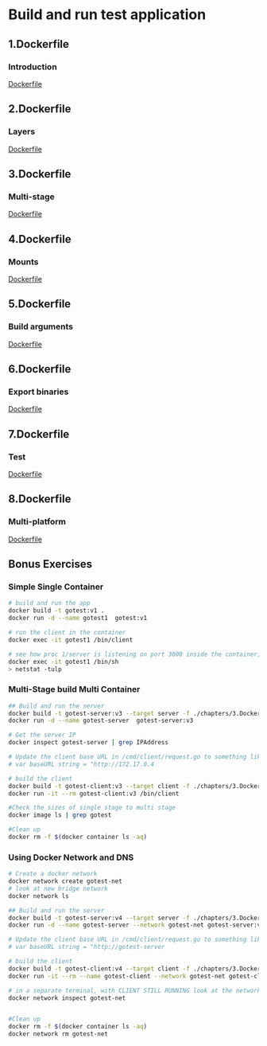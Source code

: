 # Build and run test application

## 1.Dockerfile

### Introduction

[Dockerfile](./chapters/1.Dockerfile)

## 2.Dockerfile

### Layers

[Dockerfile](./chapters/2.Dockerfile)

## 3.Dockerfile

### Multi-stage

[Dockerfile](./chapters/3.Dockerfile)

## 4.Dockerfile

### Mounts

[Dockerfile](./chapters/4.Dockerfile)

## 5.Dockerfile

### Build arguments

[Dockerfile](./chapters/5.Dockerfile)

## 6.Dockerfile

### Export binaries

[Dockerfile](./chapters/6.Dockerfile)

## 7.Dockerfile

### Test

[Dockerfile](./chapters/7.Dockerfile)

## 8.Dockerfile

### Multi-platform

[Dockerfile](./chapters/8.Dockerfile)

## Bonus Exercises

### Simple Single Container

```bash
# build and run the app
docker build -t gotest:v1 .
docker run -d --name gotest1  gotest:v1 

# run the client in the container
docker exec -it gotest1 /bin/client

# see how proc 1/server is listening on port 3000 inside the container, but not exposed outside the container 
docker exec -it gotest1 /bin/sh
> netstat -tulp
```

### Multi-Stage build Multi Container

```bash
## Build and run the server
docker build -t gotest-server:v3 --target server -f ./chapters/3.Dockerfile .
docker run -d --name gotest-server  gotest-server:v3 

# Get the server IP
docker inspect gotest-server | grep IPAddress

# Update the client base URL in /cmd/client/request.go to something like...
# var baseURL string = "http://172.17.0.4

# build the client
docker build -t gotest-client:v3 --target client -f ./chapters/3.Dockerfile .
docker run -it --rm gotest-client:v3 /bin/client

#Check the sizes of single stage to multi stage 
docker image ls | grep gotest

#Clean up
docker rm -f $(docker container ls -aq)
```

### Using Docker Network and DNS

```bash
# Create a docker network
docker network create gotest-net
# look at new bridge network
docker network ls

## Build and run the server
docker build -t gotest-server:v4 --target server -f ./chapters/3.Dockerfile .
docker run -d --name gotest-server --network gotest-net gotest-server:v4 

# Update the client base URL in /cmd/client/request.go to something like...
# var baseURL string = "http://gotest-server

# build the client
docker build -t gotest-client:v4 --target client -f ./chapters/3.Dockerfile .
docker run -it --rm --name gotest-client --network gotest-net gotest-client:v4 /bin/client

# in a separate terminal, with CLIENT STILL RUNNING look at the network
docker network inspect gotest-net


#Clean up
docker rm -f $(docker container ls -aq)
docker network rm gotest-net
```